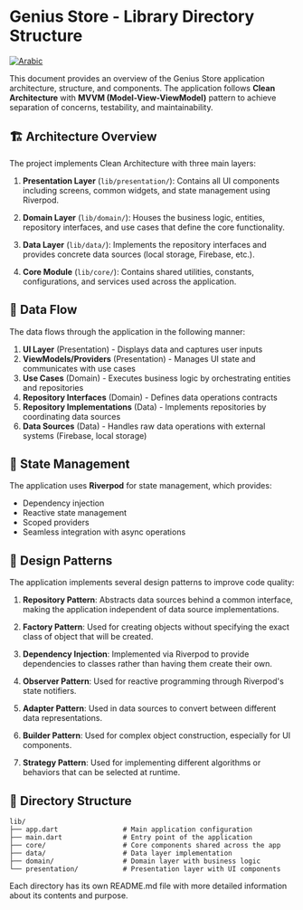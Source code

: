 # Genius Store - Library Directory Structure

[![Arabic](https://img.shields.io/badge/Language-Arabic-blueviolet?style=for-the-badge)](README-ar.md)

This document provides an overview of the Genius Store application architecture, structure, and components. The application follows **Clean Architecture** with **MVVM (Model-View-ViewModel)** pattern to achieve separation of concerns, testability, and maintainability.

## 🏗️ Architecture Overview

The project implements Clean Architecture with three main layers:

1. **Presentation Layer** (`lib/presentation/`): Contains all UI components including screens, common widgets, and state management using Riverpod.

2. **Domain Layer** (`lib/domain/`): Houses the business logic, entities, repository interfaces, and use cases that define the core functionality.

3. **Data Layer** (`lib/data/`): Implements the repository interfaces and provides concrete data sources (local storage, Firebase, etc.).

4. **Core Module** (`lib/core/`): Contains shared utilities, constants, configurations, and services used across the application.

## 🔄 Data Flow

The data flows through the application in the following manner:

1. **UI Layer** (Presentation) - Displays data and captures user inputs
2. **ViewModels/Providers** (Presentation) - Manages UI state and communicates with use cases
3. **Use Cases** (Domain) - Executes business logic by orchestrating entities and repositories
4. **Repository Interfaces** (Domain) - Defines data operations contracts
5. **Repository Implementations** (Data) - Implements repositories by coordinating data sources
6. **Data Sources** (Data) - Handles raw data operations with external systems (Firebase, local storage)

## 📱 State Management

The application uses **Riverpod** for state management, which provides:

- Dependency injection
- Reactive state management
- Scoped providers
- Seamless integration with async operations

## 🧩 Design Patterns

The application implements several design patterns to improve code quality:

1. **Repository Pattern**: Abstracts data sources behind a common interface, making the application independent of data source implementations.

2. **Factory Pattern**: Used for creating objects without specifying the exact class of object that will be created.

3. **Dependency Injection**: Implemented via Riverpod to provide dependencies to classes rather than having them create their own.

4. **Observer Pattern**: Used for reactive programming through Riverpod's state notifiers.

5. **Adapter Pattern**: Used in data sources to convert between different data representations.

6. **Builder Pattern**: Used for complex object construction, especially for UI components.

7. **Strategy Pattern**: Used for implementing different algorithms or behaviors that can be selected at runtime.

## 📂 Directory Structure

```text
lib/
├── app.dart                # Main application configuration
├── main.dart               # Entry point of the application
├── core/                   # Core components shared across the app
├── data/                   # Data layer implementation
├── domain/                 # Domain layer with business logic
└── presentation/           # Presentation layer with UI components
```

Each directory has its own README.md file with more detailed information about its contents and purpose.
